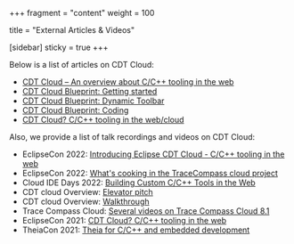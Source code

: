 +++
fragment = "content"
weight = 100

title = "External Articles & Videos"

[sidebar]
  sticky = true
+++

Below is a list of articles on CDT Cloud:

* <a target="_blank" href="https://eclipsesource.com/blogs/2022/01/10/cdt-cloud-an-overview-about-c-c-tooling-in-the-web/">CDT Cloud – An overview about C/C++ tooling in the web</a>
* <a target="_blank" href="https://eclipsesource.com/blogs/2023/05/16/cdt-cloud-blueprint-getting-started/">CDT Cloud Blueprint: Getting started</a>
* <a target="_blank" href="https://eclipsesource.com/blogs/2023/05/24/cdt-cloud-blueprint-dynamic-toolbar/">CDT Cloud Blueprint: Dynamic Toolbar</a>
* <a target="_blank" href="https://eclipsesource.com/blogs/2023/06/19/cdt-cloud-blueprint-coding/">CDT Cloud Blueprint: Coding</a>
* <a target="_blank" href="https://eclipsesource.com/blogs/2021/11/26/cdt-cloud-c-c-tooling-in-the-web-cloud/">CDT Cloud? C/C++ tooling in the web/cloud</a>

Also, we provide a list of talk recordings and videos on CDT Cloud:

* EclipseCon 2022: <a target="_blank" href="https://www.youtube.com/watch?v=zDDAu2LDxSs">Introducing Eclipse CDT Cloud - C/C++ tooling in the web</a>
* EclipseCon 2022: <a target="_blank" href="https://www.youtube.com/watch?v=sNdsuxE5Q1Y">What's cooking in the TraceCompass cloud project</a>
* Cloud IDE Days 2022: <a target="_blank" href="https://www.youtube.com/watch?v=zRZrv4c6lhk">Building Custom C/C++ Tools in the Web</a>
* CDT cloud Overview: <a target="_blank" href="https://www.youtube.com/watch?v=H3E46x8MzzQ">Elevator pitch</a>
* CDT cloud Overview: <a target="_blank" href="https://www.youtube.com/watch?v=1aO0pxCcUrk">Walkthrough</a>
* Trace Compass Cloud: <a target="_blank" href="https://www.youtube.com/playlist?list=PL9c8Jxzvk1-lTdH79COvnzCwEPt3BFfo_">Several videos on Trace Compass Cloud 8.1</a>
* EclipseCon 2021: <a target="_blank" href="https://www.youtube.com/watch?v=cDPAl9nzAhg">CDT Cloud? C/C++ tooling in the web</a>
* TheiaCon 2021: <a target="_blank" href="https://www.youtube.com/watch?v=v54NWrkWv7M">Theia for C/C++ and embedded development</a>
